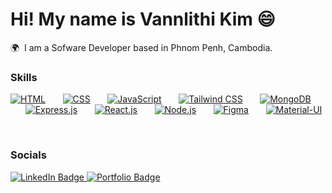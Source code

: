 Hi! My name is Vannlithi Kim 😄
========================================================================================================================================

🌍  I am a Sofware Developer based in Phnom Penh, Cambodia.
<br/>

### Skills

[![HTML](https://skillicons.dev/icons?i=html)](https://skillicons.dev)
&nbsp;&nbsp;&nbsp;&nbsp;&nbsp;
[![CSS](https://skillicons.dev/icons?i=css)](https://skillicons.dev)
&nbsp;&nbsp;&nbsp;&nbsp;&nbsp;
[![JavaScript](https://skillicons.dev/icons?i=js)](https://skillicons.dev)
&nbsp;&nbsp;&nbsp;&nbsp;&nbsp;
[![Tailwind CSS](https://skillicons.dev/icons?i=tailwind)](https://skillicons.dev)
&nbsp;&nbsp;&nbsp;&nbsp;&nbsp;
[![MongoDB](https://skillicons.dev/icons?i=mongodb)](https://skillicons.dev)
&nbsp;&nbsp;&nbsp;&nbsp;&nbsp;
[![Express.js](https://skillicons.dev/icons?i=express)](https://skillicons.dev)
&nbsp;&nbsp;&nbsp;&nbsp;&nbsp;
[![React.js](https://skillicons.dev/icons?i=react)](https://skillicons.dev)
&nbsp;&nbsp;&nbsp;&nbsp;&nbsp;
[![Node.js](https://skillicons.dev/icons?i=nodejs)](https://skillicons.dev)
&nbsp;&nbsp;&nbsp;&nbsp;&nbsp;
[![Figma](https://skillicons.dev/icons?i=figma)](https://skillicons.dev)
&nbsp;&nbsp;&nbsp;&nbsp;&nbsp;
[![Material-UI](https://skillicons.dev/icons?i=mui)](https://skillicons.dev)

<br/>

### Socials

<div id="badges">
  <a href="www.linkedin.com/in/kim-vannlithi-2231b3294">
    <img src="https://img.shields.io/badge/LinkedIn-blue?style=for-the-badge&logo=linkedin&logoColor=white" alt="LinkedIn Badge"/>
  </a>
  <a href="[https://testing-hmwp.vercel.app/](https://portfolio-gamma-blush-19.vercel.app/)">
     <img src="https://img.shields.io/badge/Portfolio-Visit-yellow?style=for-the-badge&logo=portfolio&logoColor=white" alt="Portfolio Badge"/>
  </a>
</div>
